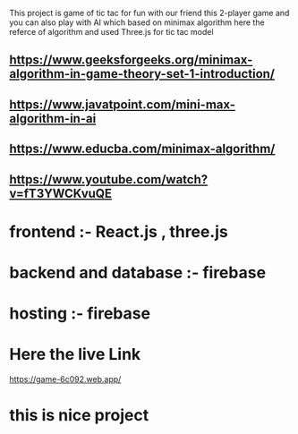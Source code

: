  This project is game of tic tac for fun with our friend this 2-player game and you can also play with AI which based on  minimax algorithm here the referce of algorithm and used Three.js for tic tac model
## https://www.geeksforgeeks.org/minimax-algorithm-in-game-theory-set-1-introduction/
## https://www.javatpoint.com/mini-max-algorithm-in-ai
## https://www.educba.com/minimax-algorithm/
## https://www.youtube.com/watch?v=fT3YWCKvuQE
# frontend :- React.js , three.js 
# backend and database :- firebase 
# hosting :- firebase
# Here the live Link
https://game-6c092.web.app/
# this is nice project
